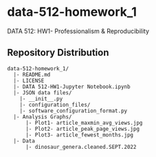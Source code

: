 # data-512-homework_1
DATA 512: HW1- Professionalism &amp; Reproducibility





## Repository Distribution

```
data-512-homework_1/
  |- README.md
  |- LICENSE
  |- DATA 512-HW1-Jupyter Notebook.ipynb
  |- JSON data files/
    |- __init__.py
    |- configuration_files/
    |- software_configuration_format.py
  |- Analysis Graphs/
      |- Plot1- article_maxmin_avg_views.jpg
      |- Plot2- article_peak_page_views.jpg
      |- Plot3- article_fewest_months.jpg
  |- Data
      |- dinosaur_genera.cleaned.SEPT.2022
     
